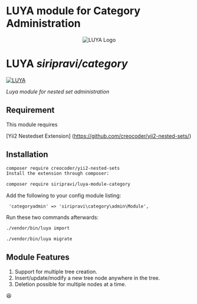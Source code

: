 # LUYA module for Category Administration
<p align="center">
  <img src="https://raw.githubusercontent.com/luyadev/luya/master/docs/logo/luya-logo-0.2x.png" alt="LUYA Logo"/>
</p>

# LUYA *siripravi/category*

[![LUYA](https://img.shields.io/badge/Powered%20by-LUYA-brightgreen.svg)](https://luya.io)

*Luya module for nested set administration*

## Requirement
This module requires

[Yii2 Nestedset Extension] (https://github.com/creocoder/yii2-nested-sets/)

## Installation
```sh
composer require creocoder/yii2-nested-sets
Install the extension through composer:
```
```sh
composer require siripravi/luya-module-category
```

Add the following to your config module listing:

````
 'categoryadmin' => 'siripravi\category\admin\Module',
````

Run these two commands afterwards:

```sh
./vendor/bin/luya import
```

```sh
./vendor/bin/luya migrate
```

## Module Features
1. Support for multiple tree creation.
2. Insert/update/modify a new tree node anywhere in the tree.
3. Deletion possible for multiple nodes at a time.

:laughing:


